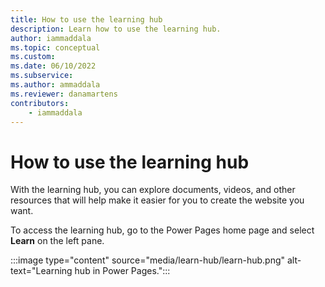 ```yaml
---
title: How to use the learning hub
description: Learn how to use the learning hub.
author: iammaddala
ms.topic: conceptual
ms.custom: 
ms.date: 06/10/2022
ms.subservice:
ms.author: ammaddala
ms.reviewer: danamartens
contributors:
    - iammaddala
---
```

# How to use the learning hub

With the learning hub, you can explore documents, videos, and other resources that will help make it easier for you to create the website you want.

To access the learning hub, go to the Power Pages home page and select **Learn** on the left pane.

:::image type="content" source="media/learn-hub/learn-hub.png" alt-text="Learning hub in Power Pages.":::


